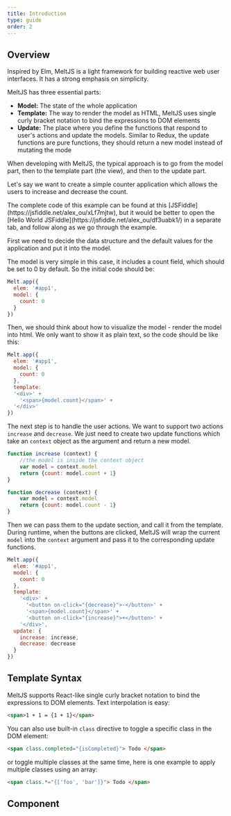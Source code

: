 ```yaml
---
title: Introduction
type: guide
order: 2
---
```



## Overview
Inspired by Elm, MeltJS is a light framework for building reactive web user interfaces. It has a strong emphasis on simplicity.

MeltJS has three essential parts:
* **Model:** The state of the whole application
* **Template:** The way to render the model as HTML, MeltJS uses single curly bracket notation to bind the expressions to DOM elements
* **Update:** The place where you define the functions that respond to user's actions and update the models. Similar to Redux, the update functions are pure functions, they should return a new model instead of mutating the mode

When developing with MeltJS, the typical approach is  to go from the model part, then to the template part (the view), and then to the update part.

Let's say we want to create a simple counter application which allows the users to increase and decrease the count.

<p class="tip"> The complete code of this example can be found at this [JSFiddle](https://jsfiddle.net/alex_ou/xLf7mjtw), but it would be better to open the [Hello World JSFiddle](https://jsfiddle.net/alex_ou/df3uabk1/) in a separate tab, and follow along as we go through the example.</p>

First we need to decide the data structure and the default values for the application and put it into the model.

The model is very simple in this case, it includes a count field, which should be set to 0 by default. So the initial code should be:

``` javascript
Melt.app({
  elem: '#app1',
  model: {
    count: 0
  }
})
```

Then, we should think about how to visualize the model - render the model into html. We only want to show it as plain text, so the code should be like this:

``` javascript
Melt.app({
  elem: '#app1',
  model: {
    count: 0
  },
  template:
  '<div>' +
    '<span>{model.count}</span>' +
  '</div>'
})
```


The next step is to handle the user actions. We want to support two actions `increase` and `decrease`. We just need to create two update functions which take an `context` object as the argument and return a new model.

``` javascript
function increase (context) {
    //the model is inside the context object
    var model = context.model
    return {count: model.count + 1}
}

function decrease (context) {
    var model = context.model
    return {count: model.count - 1}
}
```

Then we can pass them to the update section, and call it from the template. During runtime, when the buttons are clicked, MeltJS will wrap the current `model` into the `context` argument and pass it to the corresponding update functions.

``` javascript
Melt.app({
  elem: '#app1',
  model: {
    count: 0
  },
  template:
    '<div>' +
      '<button on-click="{decrease}">-</button>' +
      '<span>{model.count}</span>' +
      '<button on-click="{increase}">+</button>' +
    '</div>',
  update: {
    increase: increase,
    decrease: decrease
  }
})
```
## Template Syntax
MeltJS supports React-like single curly bracket notation to bind the expressions to DOM elements.
Text interpolation is easy:
```html
<span>1 + 1 = {1 + 1}</span>
```
You can also use built-in `class` directive to toggle a specific class in the DOM element:
```html
<span class.completed="{isCompleted}"> Todo </span>
```
or toggle multiple classes at the same time, here is one example to apply multiple classes using an array:
```html
<span class.*="{['foo', 'bar']}"> Todo </span>
```

## Component